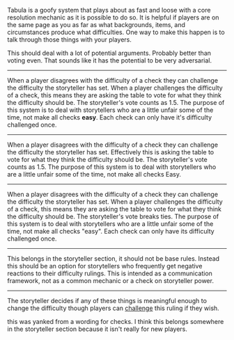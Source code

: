 Tabula is a goofy system that plays about as fast and loose with a core resolution mechanic as it is possible to do so. It is helpful if players are on the same page as you as far as what backgrounds, items, and circumstances produce what difficulties. One way to make this happen is to talk through those things with your players. 

This should deal with a lot of potential arguments. Probably better than voting even. That sounds like it has the potential to be very adversarial.

---

When a player disagrees with the difficulty of a check they can challenge the difficulty the storyteller has set. When a player challenges the difficulty of a check, this means they are asking the table to vote for what they think the difficulty should be. The storyteller's vote counts as 1.5. The purpose of this system is to deal with storytellers who are a little unfair some of the time, not make all checks **easy**. Each check can only have it's difficulty challenged once.

---

When a player disagrees with the difficulty of a check they can challenge the difficulty the storyteller has set. Effectively this is asking the table to vote for what they think the difficulty should be. The storyteller's vote counts as 1.5. The purpose of this system is to deal with storytellers who are a little unfair some of the time, not make all checks Easy.

---

When a player disagrees with the difficulty of a check they can challenge the difficulty the storyteller has set. When a player challenges the difficulty of a check, this means they are asking the table to vote for what they think the difficulty should be. The storyteller's vote breaks ties. The purpose of this system is to deal with storytellers who are a little unfair some of the time, not make all checks "easy". Each check can only have its difficulty challenged once.

---

This belongs in the storyteller section, it should not be base rules. Instead this should be an option for storytellers who frequently get negative reactions to their difficulty rulings. This is intended as a communication framework, not as a common mechanic or a check on storyteller power.

---

The storyteller decides if any of these things is meaningful enough to change the difficulty though players can [challenge](https://docs.google.com/document/d/1IdpkyR5XzUpkYwrZ0e7dhVONLq8gUa03OIkV1lhy-ME/edit#heading=h.w7f8x3j78p3y) this ruling if they wish. 

this was yanked from a wording for checks. I think this belongs somewhere in the storyteller section because it isn't really for new players.